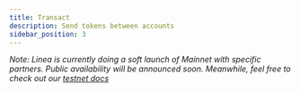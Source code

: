 ```yaml
---
title: Transact
description: Send tokens between accounts
sidebar_position: 3
---
```


_Note: Linea is currently doing a soft launch of Mainnet with specific partners. Public availability will be announced soon. Meanwhile, feel free to check out our [testnet docs](../build-on-linea/use-linea-testnet/transact.md)_

<!-- 
# Transfer funds between accounts

You can use your MetaMask wallet to transfer funds between accounts in the Linea network.

To do this:

1. Open MetaMask and select **Linea** from the network dropdown.
1. Select **Send**.
1. Type the address that you want to transfer funds to, or select **Transfer between my accounts** if the account belongs to your wallet.
1. Type the amount to transfer.
1. Select **Next** and **Confirm** to send the transaction.

You can now view the transaction details in the **Activity** tab or [block explorer](https://goerli.lineascan.build). -->